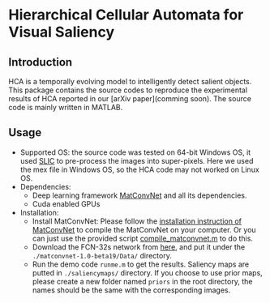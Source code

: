 # Hierarchical Cellular Automata for Visual Saliency

## Introduction
HCA is a temporally evolving model to intelligently detect salient objects. This package contains the source codes to reproduce the experimental results of HCA reported in our [arXiv paper](comming soon). The source code is mainly written in MATLAB.

## Usage
- Supported OS: the source code was tested on 64-bit Windows OS, it used [SLIC](http://ivrlwww.epfl.ch/supplementary_material/RK_SLICSuperpixels/index.html) to pre-process the images into super-pixels. Here we used the mex file in Windows OS, so the HCA code may not worked on Linux OS.
- Dependencies:
	- Deep learning framework [MatConvNet](http://www.vlfeat.org/matconvnet/) and all its dependencies.
	- Cuda enabled GPUs
- Installation:
	- Install MatConvNet: Please follow the  [installation instruction of MatConvNet](http://www.vlfeat.org/matconvnet/install/) to compile the MatConvNet on your computer. Or you can just use the provided script [compile_matconvnet.m](https://github.com/ArcherFMY/HCA_saliency_codes/blob/master/compile_matconvnet.m) to do this.
	- Download the FCN-32s network from [here](http://www.vlfeat.org/matconvnet/models/pascal-fcn32s-dag.mat), and put it under the `./matconvnet-1.0-beta19/Data/` directory.
	- Run the demo code `runme.m` to get the results. Saliency maps are putted in `./saliencymaps/` directory. If you choose to use prior maps, please create a new folder named `priors` in the root directory, the names should be the same with the corresponding images.